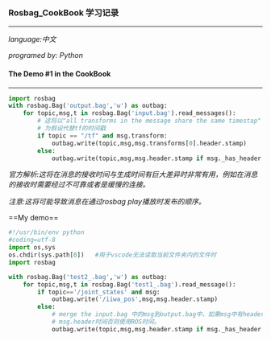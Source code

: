 ### Rosbag_CookBook 学习记录

---------------

_language:中文_

_programed by: Python_



#### The Demo #1 in the CookBook

-------------

```python
import rosbag
with rosbag.Bag('output.bag','w') as outbag:
    for topic,msg,t in rosbag.Bag('input.bag').read_messages():
        # 这将以"all transforms in the message share the same timestap"
        # 为假设代替tf的时间戳
        if topic == "/tf" and msg.transform:
            outbag.write(topic,msg,msg.transforms[0].header.stamp)
        else:
            outbag.write(topic,msg,msg.header.stamp if msg._has_header else t)
```

_官方解析:这将在消息的接收时间与生成时间有巨大差异时非常有用，例如在消息的接收时需要经过不可靠或者是缓慢的连接。_

_注意:这将可能导致消息在通过rosbag play播放时发布的顺序。_

==My demo==

```python
#!/usr/bin/env python
#coding=utf-8
import os,sys
os.chdir(sys.path[0])	#用于vscode无法读取当前文件夹内的文件时
import rosbag

with rosbag.Bag('test2_.bag','w') as outbag:
    for topic,msg,t in rosbag.Bag('test1_.bag').read_message():
        if topic=='/joint_states' and msg:
            outbag.write('/iiwa_pos',msg,msg.header.stamp)
        else:
            # merge the input.bag 中的msg到output.bag中，如果msg中有header则使用
            # msg.header时间否则使用ROS时间。
            outbag.write(topic,msg,msg.header.stamp if msg._has_header else t)
```

